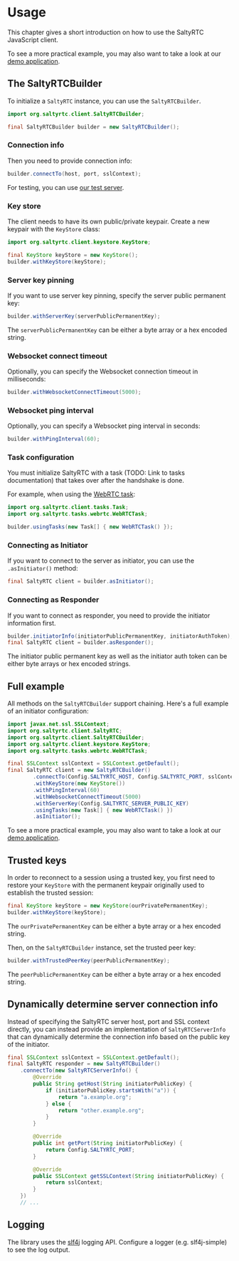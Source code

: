 # Usage

This chapter gives a short introduction on how to use the SaltyRTC JavaScript client.

To see a more practical example, you may also want to take a look at our [demo
application](https://github.com/saltyrtc/saltyrtc-demo).

## The SaltyRTCBuilder

To initialize a `SaltyRTC` instance, you can use the `SaltyRTCBuilder`.

```java
import org.saltyrtc.client.SaltyRTCBuilder;

final SaltyRTCBuilder builder = new SaltyRTCBuilder();
```

### Connection info

Then you need to provide connection info:

```java
builder.connectTo(host, port, sslContext);
```

For testing, you can use [our test server](https://saltyrtc.org/pages/getting-started.html).

### Key store

The client needs to have its own public/private keypair. Create a new keypair
with the `KeyStore` class:

```java
import org.saltyrtc.client.keystore.KeyStore;

final KeyStore keyStore = new KeyStore();
builder.withKeyStore(keyStore);
```

### Server key pinning

If you want to use server key pinning, specify the server public permanent key:

```java
builder.withServerKey(serverPublicPermanentKey);
```

The `serverPublicPermanentKey` can be either a byte array or a hex encoded string.

### Websocket connect timeout

Optionally, you can specify the Websocket connection timeout in milliseconds:

```java
builder.withWebsocketConnectTimeout(5000);
```

### Websocket ping interval

Optionally, you can specify a Websocket ping interval in seconds:

```java
builder.withPingInterval(60);
```

### Task configuration

You must initialize SaltyRTC with a task (TODO: Link to tasks documentation)
that takes over after the handshake is done.

For example, when using the [WebRTC task](https://github.com/saltyrtc/saltyrtc-task-webrtc-java):

```java
import org.saltyrtc.client.tasks.Task;
import org.saltyrtc.tasks.webrtc.WebRTCTask;

builder.usingTasks(new Task[] { new WebRTCTask() });
```

### Connecting as Initiator

If you want to connect to the server as initiator, you can use the `.asInitiator()` method:

```java
final SaltyRTC client = builder.asInitiator();
```

### Connecting as Responder

If you want to connect as responder, you need to provide the initiator information first.

```java
builder.initiatorInfo(initiatorPublicPermanentKey, initiatorAuthToken);
final SaltyRTC client = builder.asResponder();
```

The initiator public permanent key as well as the initiator auth token can be
either byte arrays or hex encoded strings.

## Full example

All methods on the `SaltyRTCBuilder` support chaining. Here's a full example of an initiator configuration:

```java
import javax.net.ssl.SSLContext;
import org.saltyrtc.client.SaltyRTC;
import org.saltyrtc.client.SaltyRTCBuilder;
import org.saltyrtc.client.keystore.KeyStore;
import org.saltyrtc.tasks.webrtc.WebRTCTask;

final SSLContext sslContext = SSLContext.getDefault();
final SaltyRTC client = new SaltyRTCBuilder()
        .connectTo(Config.SALTYRTC_HOST, Config.SALTYRTC_PORT, sslContext)
        .withKeyStore(new KeyStore())
        .withPingInterval(60)
        .withWebsocketConnectTimeout(5000)
        .withServerKey(Config.SALTYRTC_SERVER_PUBLIC_KEY)
        .usingTasks(new Task[] { new WebRTCTask() })
        .asInitiator();
```

To see a more practical example, you may also want to take a look at our
[demo application](https://github.com/saltyrtc/saltyrtc-demo).

## Trusted keys

In order to reconnect to a session using a trusted key, you first need to
restore your `KeyStore` with the permanent keypair originally used to establish
the trusted session:

```java
final KeyStore keyStore = new KeyStore(ourPrivatePermanentKey);
builder.withKeyStore(keyStore);
```

The `ourPrivatePermanentKey` can be either a byte array or a hex encoded string.

Then, on the `SaltyRTCBuilder` instance, set the trusted peer key:

```java
builder.withTrustedPeerKey(peerPublicPermanentKey);
```

The `peerPublicPermanentKey` can be either a byte array or a hex encoded string.

## Dynamically determine server connection info

Instead of specifying the SaltyRTC server host, port and SSL context directly,
you can instead provide an implementation of `SaltyRTCServerInfo` that can
dynamically determine the connection info based on the public key of the
initiator.

```java
final SSLContext sslContext = SSLContext.getDefault();
final SaltyRTC responder = new SaltyRTCBuilder()
    .connectTo(new SaltyRTCServerInfo() {
        @Override
        public String getHost(String initiatorPublicKey) {
            if (initiatorPublicKey.startsWith("a")) {
                return "a.example.org";
            } else {
                return "other.example.org";
            }
        }

        @Override
        public int getPort(String initiatorPublicKey) {
            return Config.SALTYRTC_PORT;
        }

        @Override
        public SSLContext getSSLContext(String initiatorPublicKey) {
            return sslContext;
        }
    })
    // ...
```

## Logging

The library uses the [slf4j](https://www.slf4j.org/) logging API. Configure
a logger (e.g. slf4j-simple) to see the log output.
